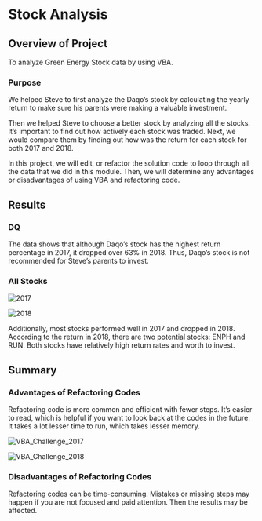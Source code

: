 # Stock Analysis

## Overview of Project

To analyze Green Energy Stock data by using VBA.

### Purpose

We helped Steve to first analyze the Daqo’s stock by calculating the yearly return to make sure his parents were making a valuable investment. 

Then we helped Steve to choose a better stock by analyzing all the stocks. It’s important to find out how actively each stock was traded. Next, we would compare them by finding out how was the return for each stock for both 2017 and 2018.

In this project, we will edit, or refactor the solution code to loop through all the data that we did in this module. Then, we will determine any advantages or disadvantages of using VBA and refactoring code.

## Results

### DQ

The data shows that although Daqo’s stock has the highest return percentage in 2017, it dropped over 63% in 2018. Thus, Daqo’s stock is not recommended for Steve’s parents to invest.

### All Stocks 

![2017](https://user-images.githubusercontent.com/88747464/131193619-1e24d207-2aa3-4928-92ad-16ffb6ffbc22.png)

![2018](https://user-images.githubusercontent.com/88747464/131193621-3575bf12-57e6-4096-8b4e-da76e1fdc20f.png)

Additionally, most stocks performed well in 2017 and dropped in 2018. According to the return in 2018, there are two potential stocks: ENPH and RUN. Both stocks have relatively high return rates and worth to invest. 

## Summary

### Advantages of Refactoring Codes

Refactoring code is more common and efficient with fewer steps. It’s easier to read, which is helpful if you want to look back at the codes in the future. It takes a lot lesser time to run, which takes lesser memory.

![VBA_Challenge_2017](https://user-images.githubusercontent.com/88747464/131193641-4a498965-e136-4c85-8128-846589509911.png)

![VBA_Challenge_2018](https://user-images.githubusercontent.com/88747464/131193645-5d7a5fa9-63ad-4e17-b1a5-a572698106c9.png)

### Disadvantages of Refactoring Codes

Refactoring codes can be time-consuming. Mistakes or missing steps may happen if you are not focused and paid attention. Then the results may be affected.
